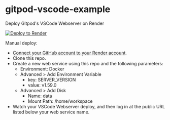 # gitpod-vscode-example
Deploy Gitpod's VSCode Webserver on Render

[![Deploy to Render](https://render.com/images/deploy-to-render-button.svg)](https://render.com/deploy)


Manual deploy:
- [Connect your GitHub account to your Render account](https://render.com/docs/github).
- Clone this repo.
- Create a new web service using this repo and the following parameters:
  - Environment: Docker
  - Advanced > Add Environment Variable
    - key: SERVER_VERSION 
    - value: v1.59.0
  - Advanced > Add Disk
    - Name: data
    - Mount Path: /home/workspace
- Watch your VSCode Webserver deploy, and then log in at the public URL listed below your web service name.
